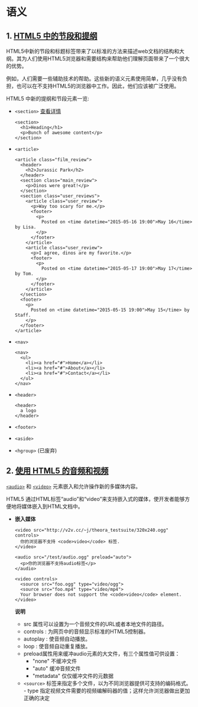 # 语义

## 1. [HTML5 中的节段和提纲](https://developer.mozilla.org/zh-CN/docs/Web/Guide/HTML/Sections_and_Outlines_of_an_HTML5_document#%E6%80%BB%E7%BB%93)
HTML5中新的节段和标题标签带来了以标准的方法来描述web文档的结构和大纲。其为人们使用HTML5浏览器和需要结构来帮助他们理解页面带来了一个很大的优势。

例如，人们需要一些辅助技术的帮助。这些新的语义元素使用简单，几乎没有负担，也可以在不支持HTML5的浏览器中工作。因此，他们应该被广泛使用。

HTML5 中新的提纲和节段元素一览:
- `<section>` [查看详情](https://developer.mozilla.org/zh-CN/docs/Web/HTML/Element/section)

      <section>
        <h1>Heading</h1>
        <p>Bunch of awesome content</p>
      </section>

- `<article>`

      <article class="film_review">
        <header>
          <h2>Jurassic Park</h2>
        </header>
        <section class="main_review">
          <p>Dinos were great!</p>
        </section>
        <section class="user_reviews">
          <article class="user_review">
            <p>Way too scary for me.</p>
            <footer>
              <p>
                Posted on <time datetime="2015-05-16 19:00">May 16</time> by Lisa.
              </p>
            </footer>
          </article>
          <article class="user_review">
            <p>I agree, dinos are my favorite.</p>
            <footer>
              <p>
                Posted on <time datetime="2015-05-17 19:00">May 17</time> by Tom.
              </p>
            </footer>
          </article>
        </section>
        <footer>
          <p>
            Posted on <time datetime="2015-05-15 19:00">May 15</time> by Staff.
          </p>
        </footer>
      </article>

- `<nav>`

      <nav>
        <ul>
          <li><a href="#">Home</a></li>
          <li><a href="#">About</a></li>
          <li><a href="#">Contact</a></li>
        </ul>
      </nav>

- `<header>`

      <header>
        a logo
      </header>

- `<footer>`
- `<aside>`  
- `<hgroup>` (已废弃)


## 2. [使用 HTML5 的音频和视频](https://developer.mozilla.org/zh-CN/docs/Web/Guide/HTML/Using_HTML5_audio_and_video)

[`<audio>`](https://developer.mozilla.org/zh-CN/docs/Web/HTML/Element/audio) 和 [`<video>`](https://developer.mozilla.org/zh-CN/docs/Web/HTML/Element/video) 元素嵌入和允许操作新的多媒体内容。

HTML5 通过HTML标签“audio”和“video”来支持嵌入式的媒体，使开发者能够方便地将媒体嵌入到HTML文档中。

- **嵌入媒体**

      <video src="http://v2v.cc/~j/theora_testsuite/320x240.ogg" controls>
        你的浏览器不支持 <code>video</code> 标签.
      </video>

      <audio src="/test/audio.ogg" preload="auto">
        <p>你的浏览器不支持audio标签</p>
      </audio>

      <video controls>
        <source src="foo.ogg" type="video/ogg">
        <source src="foo.mp4" type="video/mp4">
        Your browser does not support the <code>video</code> element.
      </video>

    **说明**
    - src 属性可以设置为一个音频文件的URL或者本地文件的路径。
    - controls : 为网页中的音频显示标准的HTML5控制器。
    - autoplay : 使音频自动播放。
    - loop : 使音频自动重复播放。
    - preload属性用来缓冲audio元素的大文件，有三个属性值可供设置：
      - "none" 不缓冲文件
      - "auto" 缓冲音频文件
      - "metadata" 仅仅缓冲文件的元数据
    -  `<source>` 标签来指定多个文件，以为不同浏览器提供可支持的编码格式。
      - type 指定视频文件需要的视频编解码器的值；这样允许浏览器做出更加正确的决定
